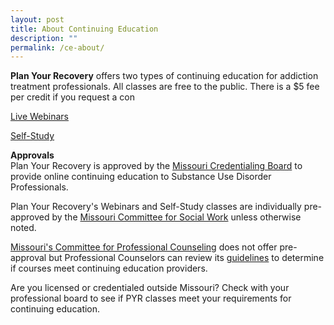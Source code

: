 ```yaml
---
layout: post
title: About Continuing Education
description: ""
permalink: /ce-about/
---
```


**Plan Your Recovery** offers two types of continuing education for addiction treatment professionals. All classes are free to the public. There is a $5 fee per credit if you request a con

[Live Webinars](planyourrecovery.com/webinars "Webinars")

[Self-Study](planyourrecovery.com/self-study "Self Study")

**Approvals**  
Plan Your Recovery is approved by the [Missouri Credentialing Board](https://missouricb.com/onlinehomestudy/ "Missouri Credentialing Board") to provide online continuing education to Substance Use Disorder Professionals.

Plan Your Recovery's Webinars and Self-Study classes are individually pre-approved by the [Missouri Committee for Social Work](https://pr.mo.gov/socialworkers.asp "Missouri Social Workers") unless otherwise noted.

[Missouri's Committee for Professional Counseling](https://pr.mo.gov/boards/counselors/continuingeducationreminder.pdf "Missouri Professional Counselors") does not offer pre-approval but Professional Counselors can review its [guidelines](https://pr.mo.gov/boards/counselors/continuingeducationreminder.pdf "Missouri Professional Counselors") to determine if courses meet continuing education providers.

Are you licensed or credentialed outside Missouri? Check with your professional board to see if PYR classes meet your requirements for continuing education.
